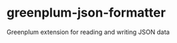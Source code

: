 greenplum-json-formatter
========================

Greenplum extension for reading and writing JSON data
